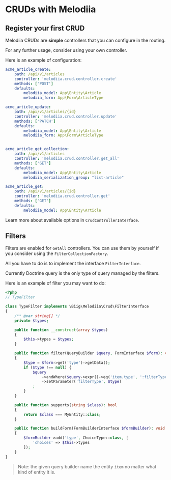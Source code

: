 CRUDs with Melodiia
===================

Register your first CRUD
------------------------

Melodiia CRUDs are **simple** controllers that you can configure in the routing.

For any further usage, consider using your own controller.

Here is an example of configuration:

```yaml
acme_article_create:
    path: /api/v1/articles
    controller: 'melodiia.crud.controller.create'
    methods: ['POST']
    defaults:
        melodiia_model: App\Entity\Article
        melodiia_form: App\Form\ArticleType

acme_article_update:
    path: /api/v1/articles/{id}
    controller: 'melodiia.crud.controller.update'
    methods: ['PATCH']
    defaults:
        melodiia_model: App\Entity\Article
        melodiia_form: App\Form\ArticleType


acme_article_get_collection:
    path: /api/v1/articles
    controller: 'melodiia.crud.controller.get_all'
    methods: ['GET']
    defaults:
        melodiia_model: App\Entity\Article
        melodiia_serialization_group: "list-article"

acme_article_get:
    path: /api/v1/articles/{id}
    controller: 'melodiia.crud.controller.get'
    methods: ['GET']
    defaults:
        melodiia_model: App\Entity\Article
```

Learn more about available options in `CrudControllerInterface`.

Filters
-------

Filters are enabled for `GetAll` controllers. You can use them by yourself
if you consider using the `FilterCollectionFactory`.

All you have to do is to implement the interface `FilterInterface`.

Currently Doctrine query is the only type of query managed by the filters.

Here is an example of filter you may want to do:

```php
<?php
// TypeFilter

class TypeFilter implements \Biig\Melodiia\Crud\FilterInterface
{
    /** @var string[] */
    private $types;

    public function __construct(array $types)
    {
        $this->types = $types;
    }

    public function filter(QueryBuilder $query, FormInterface $form): void
    {
        $type = $form->get('type')->getData();
        if ($type !== null) {
            $query
                ->andWhere($query->expr()->eq('item.type', ':filterType'))
                ->setParameter('filterType', $type)
            ;
        }
    }

    public function supports(string $class): bool
    {
        return $class === MyEntity::class;
    }

    public function buildForm(FormBuilderInterface $formBuilder): void
    {
        $formBuilder->add('type', ChoiceType::class, [
            'choices' => $this->types            
        ]); 
    }
}

```

> Note: the given query builder name the entity `item` no matter what kind of entity it is.
